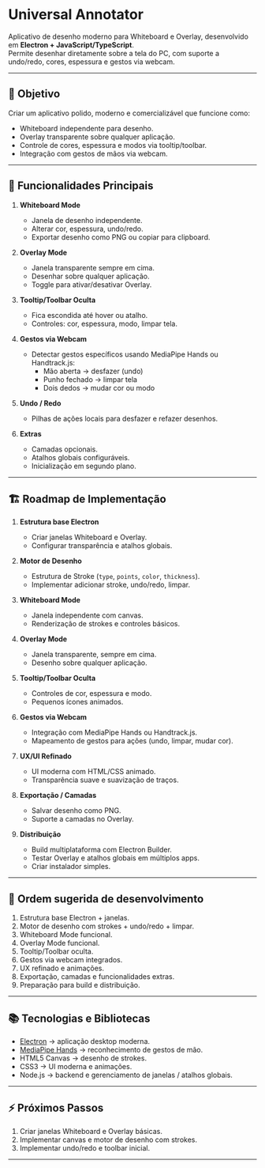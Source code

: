 # Universal Annotator

Aplicativo de desenho moderno para Whiteboard e Overlay, desenvolvido em **Electron + JavaScript/TypeScript**.  
Permite desenhar diretamente sobre a tela do PC, com suporte a undo/redo, cores, espessura e gestos via webcam.

---

## 🎯 Objetivo

Criar um aplicativo polido, moderno e comercializável que funcione como:
- Whiteboard independente para desenho.
- Overlay transparente sobre qualquer aplicação.
- Controle de cores, espessura e modos via tooltip/toolbar.
- Integração com gestos de mãos via webcam.

---

## 🚀 Funcionalidades Principais

1. **Whiteboard Mode**
   - Janela de desenho independente.
   - Alterar cor, espessura, undo/redo.
   - Exportar desenho como PNG ou copiar para clipboard.

2. **Overlay Mode**
   - Janela transparente sempre em cima.
   - Desenhar sobre qualquer aplicação.
   - Toggle para ativar/desativar Overlay.

3. **Tooltip/Toolbar Oculta**
   - Fica escondida até hover ou atalho.
   - Controles: cor, espessura, modo, limpar tela.

4. **Gestos via Webcam**
   - Detectar gestos específicos usando MediaPipe Hands ou Handtrack.js:
     - Mão aberta → desfazer (undo)
     - Punho fechado → limpar tela
     - Dois dedos → mudar cor ou modo

5. **Undo / Redo**
   - Pilhas de ações locais para desfazer e refazer desenhos.

6. **Extras**
   - Camadas opcionais.
   - Atalhos globais configuráveis.
   - Inicialização em segundo plano.

---

## 🏗 Roadmap de Implementação

1. **Estrutura base Electron**
   - Criar janelas Whiteboard e Overlay.
   - Configurar transparência e atalhos globais.

2. **Motor de Desenho**
   - Estrutura de Stroke (`type`, `points`, `color`, `thickness`).
   - Implementar adicionar stroke, undo/redo, limpar.

3. **Whiteboard Mode**
   - Janela independente com canvas.
   - Renderização de strokes e controles básicos.

4. **Overlay Mode**
   - Janela transparente, sempre em cima.
   - Desenho sobre qualquer aplicação.

5. **Tooltip/Toolbar Oculta**
   - Controles de cor, espessura e modo.
   - Pequenos ícones animados.

6. **Gestos via Webcam**
   - Integração com MediaPipe Hands ou Handtrack.js.
   - Mapeamento de gestos para ações (undo, limpar, mudar cor).

7. **UX/UI Refinado**
   - UI moderna com HTML/CSS animado.
   - Transparência suave e suavização de traços.

8. **Exportação / Camadas**
   - Salvar desenho como PNG.
   - Suporte a camadas no Overlay.

9. **Distribuição**
   - Build multiplataforma com Electron Builder.
   - Testar Overlay e atalhos globais em múltiplos apps.
   - Criar instalador simples.

---

## 📌 Ordem sugerida de desenvolvimento

1. Estrutura base Electron + janelas.
2. Motor de desenho com strokes + undo/redo + limpar.
3. Whiteboard Mode funcional.
4. Overlay Mode funcional.
5. Tooltip/Toolbar oculta.
6. Gestos via webcam integrados.
7. UX refinado e animações.
8. Exportação, camadas e funcionalidades extras.
9. Preparação para build e distribuição.

---

## 📚 Tecnologias e Bibliotecas

- [Electron](https://www.electronjs.org/) → aplicação desktop moderna.
- [MediaPipe Hands](https://google.github.io/mediapipe/solutions/hands) → reconhecimento de gestos de mão.
- HTML5 Canvas → desenho de strokes.
- CSS3 → UI moderna e animações.
- Node.js → backend e gerenciamento de janelas / atalhos globais.

---

## ⚡ Próximos Passos

1. Criar janelas Whiteboard e Overlay básicas.  
2. Implementar canvas e motor de desenho com strokes.  
3. Implementar undo/redo e toolbar inicial.  

---
